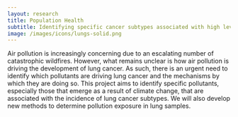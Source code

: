 ```yaml
---
layout: research
title: Population Health
subtitle: Identifying specific cancer subtypes associated with high levels of environmental pollutant exposure
image: /images/icons/lungs-solid.png
---
```



Air pollution is increasingly concerning due to an escalating number of catastrophic wildfires. However, what remains unclear is how air pollution is driving the development of lung cancer. As such, there is an urgent need to identify which pollutants are driving lung cancer and the mechanisms by which they are doing so. This project aims to identify specific pollutants, especially those that emerge as a result of climate change, that are associated with the incidence of lung cancer subtypes. We will also develop new methods to determine pollution exposure in lung samples.